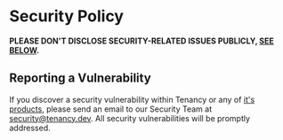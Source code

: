 # Security Policy

**PLEASE DON'T DISCLOSE SECURITY-RELATED ISSUES PUBLICLY, [SEE BELOW](#reporting-a-vulnerability).**

## Reporting a Vulnerability

If you discover a security vulnerability within Tenancy or any of [it's products](https://github.com/orgs/tenancy/repositories), please send an email to our Security Team at [security@tenancy.dev](mailto:security@tenancy.dev). All security vulnerabilities will be promptly addressed.
